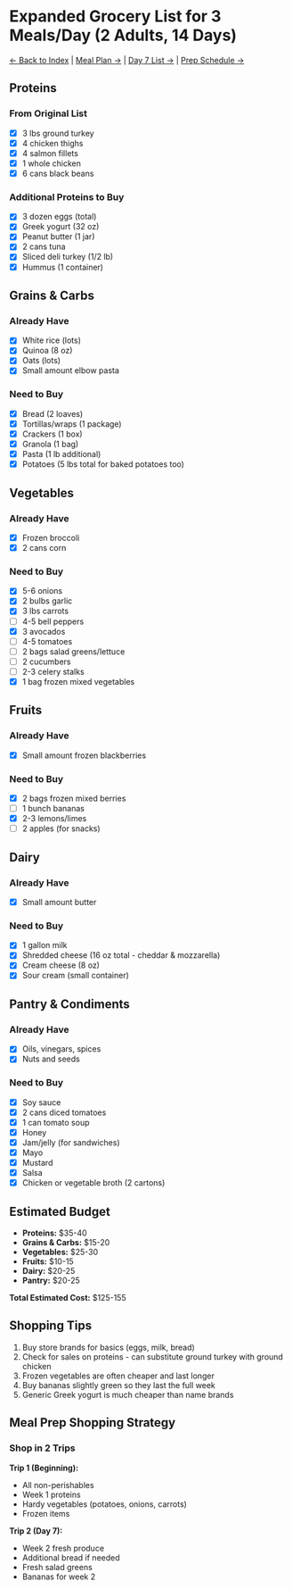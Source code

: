 # Expanded Grocery List for 3 Meals/Day (2 Adults, 14 Days)

[← Back to Index](../README.md) | [Meal Plan →](../meal-plans/full-day-meal-plan.md) | [Day 7 List →](day-7-shopping-list.md) | [Prep Schedule →](../prep-guides/3-meal-prep-schedule.md)

## Proteins
### From Original List
- [x] 3 lbs ground turkey
- [x] 4 chicken thighs
- [x] 4 salmon fillets
- [x] 1 whole chicken
- [x] 6 cans black beans

### Additional Proteins to Buy
- [x] 3 dozen eggs (total)
- [x] Greek yogurt (32 oz)
- [x] Peanut butter (1 jar)
- [x] 2 cans tuna
- [x] Sliced deli turkey (1/2 lb)
- [x] Hummus (1 container)

## Grains & Carbs
### Already Have
- [x] White rice (lots)
- [x] Quinoa (8 oz)
- [x] Oats (lots)
- [x] Small amount elbow pasta

### Need to Buy
- [x] Bread (2 loaves)
- [x] Tortillas/wraps (1 package)
- [x] Crackers (1 box)
- [x] Granola (1 bag)
- [x] Pasta (1 lb additional)
- [x] Potatoes (5 lbs total for baked potatoes too)

## Vegetables
### Already Have
- [x] Frozen broccoli
- [x] 2 cans corn

### Need to Buy
- [x] 5-6 onions
- [x] 2 bulbs garlic
- [x] 3 lbs carrots
- [ ] 4-5 bell peppers
- [x] 3 avocados
- [ ] 4-5 tomatoes
- [ ] 2 bags salad greens/lettuce
- [ ] 2 cucumbers
- [ ] 2-3 celery stalks
- [x] 1 bag frozen mixed vegetables

## Fruits
### Already Have
- [x] Small amount frozen blackberries

### Need to Buy
- [x] 2 bags frozen mixed berries
- [ ] 1 bunch bananas
- [x] 2-3 lemons/limes
- [ ] 2 apples (for snacks)

## Dairy
### Already Have
- [x] Small amount butter

### Need to Buy
- [x] 1 gallon milk
- [x] Shredded cheese (16 oz total - cheddar & mozzarella)
- [x] Cream cheese (8 oz)
- [x] Sour cream (small container)

## Pantry & Condiments
### Already Have
- [x] Oils, vinegars, spices
- [x] Nuts and seeds

### Need to Buy
- [x] Soy sauce
- [x] 2 cans diced tomatoes
- [x] 1 can tomato soup
- [x] Honey
- [x] Jam/jelly (for sandwiches)
- [x] Mayo
- [x] Mustard
- [x] Salsa
- [x] Chicken or vegetable broth (2 cartons)

## Estimated Budget
- **Proteins:** $35-40
- **Grains & Carbs:** $15-20
- **Vegetables:** $25-30
- **Fruits:** $10-15
- **Dairy:** $20-25
- **Pantry:** $20-25

**Total Estimated Cost:** $125-155

## Shopping Tips
1. Buy store brands for basics (eggs, milk, bread)
2. Check for sales on proteins - can substitute ground turkey with ground chicken
3. Frozen vegetables are often cheaper and last longer
4. Buy bananas slightly green so they last the full week
5. Generic Greek yogurt is much cheaper than name brands

## Meal Prep Shopping Strategy
### Shop in 2 Trips
**Trip 1 (Beginning):**
- All non-perishables
- Week 1 proteins
- Hardy vegetables (potatoes, onions, carrots)
- Frozen items

**Trip 2 (Day 7):**
- Week 2 fresh produce
- Additional bread if needed
- Fresh salad greens
- Bananas for week 2